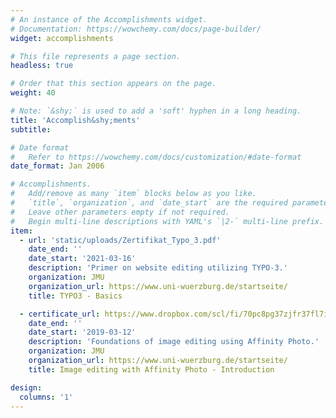 ```yaml
---
# An instance of the Accomplishments widget.
# Documentation: https://wowchemy.com/docs/page-builder/
widget: accomplishments

# This file represents a page section.
headless: true

# Order that this section appears on the page.
weight: 40

# Note: `&shy;` is used to add a 'soft' hyphen in a long heading.
title: 'Accomplish&shy;ments'
subtitle:

# Date format
#   Refer to https://wowchemy.com/docs/customization/#date-format
date_format: Jan 2006

# Accomplishments.
#   Add/remove as many `item` blocks below as you like.
#   `title`, `organization`, and `date_start` are the required parameters.
#   Leave other parameters empty if not required.
#   Begin multi-line descriptions with YAML's `|2-` multi-line prefix.
item:
  - url: 'static/uploads/Zertifikat_Typo_3.pdf'
    date_end: ''
    date_start: '2021-03-16'
    description: 'Primer on website editing utilizing TYPO-3.'
    organization: JMU
    organization_url: https://www.uni-wuerzburg.de/startseite/
    title: TYPO3 - Basics

  - certificate_url: https://www.dropbox.com/scl/fi/70pc8pg37zjfr37fl7i2y/Zertifikat_Affinity_Photo.pdf?rlkey=es2onc60si7wvsqydww40q4bw&dl=0
    date_end: ''
    date_start: '2019-03-12'
    description: 'Foundations of image editing using Affinity Photo.'
    organization: JMU
    organization_url: https://www.uni-wuerzburg.de/startseite/
    title: Image editing with Affinity Photo - Introduction

design:
  columns: '1'
---
```

